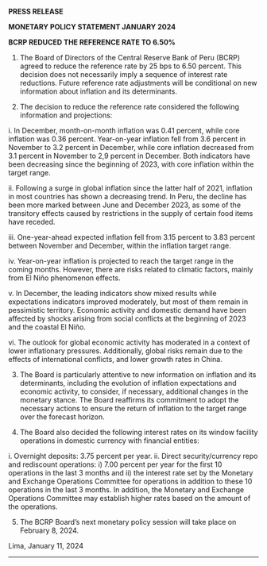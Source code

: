 **PRESS RELEASE**

**MONETARY POLICY STATEMENT JANUARY 2024**

**BCRP REDUCED THE REFERENCE RATE TO 6.50%**

1. The Board of Directors of the Central Reserve Bank of Peru (BCRP) agreed to reduce the
reference rate by 25 bps to 6.50 percent. This decision does not necessarily imply a sequence
of interest rate reductions. Future reference rate adjustments will be conditional on new
information about inflation and its determinants.

2. The decision to reduce the reference rate considered the following information and projections:

i. In December, month-on-month inflation was 0.41 percent, while core inflation was 0.36
percent. Year-on-year inflation fell from 3.6 percent in November to 3.2 percent in
December, while core inflation decreased from 3.1 percent in November to 2,9 percent
in December. Both indicators have been decreasing since the beginning of 2023, with
core inflation within the target range.

ii. Following a surge in global inflation since the latter half of 2021, inflation in most
countries has shown a decreasing trend. In Peru, the decline has been more marked
between June and December 2023, as some of the transitory effects caused by
restrictions in the supply of certain food items have receded.

iii. One-year-ahead expected inflation fell from 3.15 percent to 3.83 percent between
November and December, within the inflation target range.

iv. Year-on-year inflation is projected to reach the target range in the coming months.
However, there are risks related to climatic factors, mainly from El Niño phenomenon
effects.

v. In December, the leading indicators show mixed results while expectations indicators
improved moderately, but most of them remain in pessimistic territory. Economic activity
and domestic demand have been affected by shocks arising from social conflicts at the
beginning of 2023 and the coastal El Niño.

vi. The outlook for global economic activity has moderated in a context of lower inflationary
pressures. Additionally, global risks remain due to the effects of international conflicts,
and lower growth rates in China.

3. The Board is particularly attentive to new information on inflation and its determinants,
including the evolution of inflation expectations and economic activity, to consider, if necessary,
additional changes in the monetary stance. The Board reaffirms its commitment to adopt the
necessary actions to ensure the return of inflation to the target range over the forecast horizon.

4. The Board also decided the following interest rates on its window facility operations in domestic
currency with financial entities:

i. Overnight deposits: 3.75 percent per year.
ii. Direct security/currency repo and rediscount operations: i) 7.00 percent per year for the first
10 operations in the last 3 months and ii) the interest rate set by the Monetary and Exchange
Operations Committee for operations in addition to these 10 operations in the last 3 months.
In addition, the Monetary and Exchange Operations Committee may establish higher rates
based on the amount of the operations.

5. The BCRP Board’s next monetary policy session will take place on February 8, 2024.

Lima, January 11, 2024


-----

